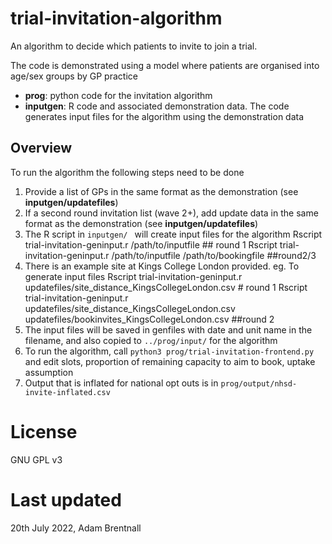 # trial-invitation-algorithm

An algorithm to decide which patients to invite to join a trial.

The code is demonstrated using a model where patients are organised into age/sex groups by GP practice

- **prog**: python code for the invitation algorithm
- **inputgen**: R code and associated demonstration data. The code generates input files for the algorithm using the demonstration data

## Overview 

To run the algorithm the following steps need to be done

1. Provide a list of GPs in the same format as the demonstration (see **inputgen/updatefiles**)
1. If a second round invitation list (wave 2+), add update data in the same format as the demonstration (see **inputgen/updatefiles**)
1. The R script in `inputgen/ ` will create input files for the algorithm 
	Rscript trial-invitation-geninput.r /path/to/inputfile ## round 1
	Rscript trial-invitation-geninput.r /path/to/inputfile /path/to/bookingfile ##round2/3
1. There is an example site at Kings College London provided. eg. To generate input files
	Rscript trial-invitation-geninput.r updatefiles/site_distance_KingsCollegeLondon.csv # round 1
	Rscript trial-invitation-geninput.r updatefiles/site_distance_KingsCollegeLondon.csv updatefiles/bookinvites_KingsCollegeLondon.csv ##round 2
1. The input files will be saved in genfiles with date and unit name in the filename, and also copied to `../prog/input/` for the algorithm
1. To run the algorithm, call `python3 prog/trial-invitation-frontend.py` and edit slots, proportion of remaining capacity to aim to book, uptake assumption
1. Output that is inflated for national opt outs is in `prog/output/nhsd-invite-inflated.csv`
 
# License

GNU GPL v3

# Last updated
20th July 2022, Adam Brentnall

